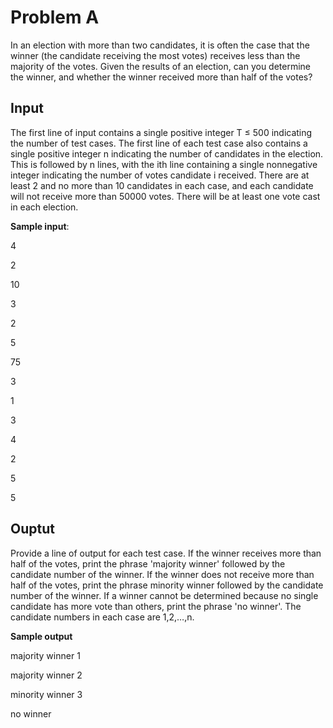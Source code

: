 # Problem A

In an election with more than two candidates, it is often the case that the winner (the candidate receiving the most votes) receives less than the majority of the votes. Given the results of an election, can you determine the winner, and whether the winner received more than half of the votes?

## Input

The first line of input contains a single positive integer T ≤ 500 indicating the number of test cases. The first line of each test case also contains a single positive integer n indicating the number of candidates in the election. This is followed by n lines, with the ith line containing a single nonnegative integer indicating the number of votes candidate i received. There are at least 2 and no more than 10 candidates in each case, and each candidate will not receive more than 50000 votes. There will be at least one vote cast in each election.

**Sample input**: 

4

2 

10 

3 

2

5

75

3 

1

3 

4

2

5

5

## Ouptut

Provide a line of output for each test case. If the winner receives more than half of the votes, print the phrase 'majority winner' followed by the candidate number of the winner. If the winner does not receive more than half of the votes, print the phrase minority winner followed by the candidate number of the winner. If a winner cannot be determined because no single candidate has more vote than others, print the phrase 'no winner'. The candidate numbers in each case are 1,2,…,n.

**Sample output**

majority winner 1

majority winner 2

minority winner 3

no winner

